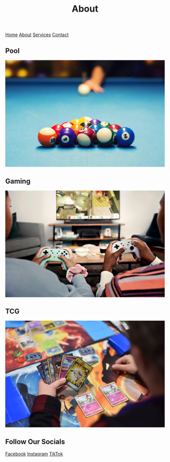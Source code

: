 <html lang="en">
<body>
  <header>
    <h1>About</h1>
  </header>

  <nav>
    <a href="README.md">Home</a>
    <a href="About.md">About</a>
    <a href="Services.md">Services</a>
    <a href="ContactInformation.md">Contact</a>
  </nav>

  <footer>
    <h2> Pool </h2>
    <img src="Pool.jpg" alt="Player Breaking in Pool">
    <p></p>
    <h2> Gaming </h2>
    <img src="Video_Games.jpg" alt="People Playing Video Games">
    <p></p>
    <h2> TCG </h2>
    <img src="Pokemon.jpg" alt="Person Playing Pokemon">
    <p></p>
    <h2> Follow Our Socials </h2>
    <a href="https://www.facebook.com">Facebook</a>
    <a href="https://www.instagram.com">Instagram</a>
    <a href="https://www.tiktok.com/en/">TikTok</a>
  </footer>

</body>
</html>
